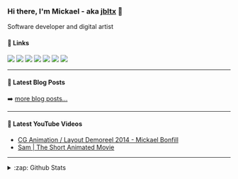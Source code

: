 ### Hi there, I'm Mickael - aka [jbltx][website] 👋

Software developer and digital artist

#### 🔗 Links

[<img src="https://img.shields.io/badge/LinkedIn%20-%230077B5.svg?&style=for-the-badge&logo=linkedin&logoColor=white"/>][linkedin]
[<img src="https://img.shields.io/badge/Twitter%20-%231DA1F2.svg?&style=for-the-badge&logo=Twitter&logoColor=white"/>][twitter]
[<img src="https://img.shields.io/badge/YouTube%20-%23FF0000.svg?&style=for-the-badge&logo=YouTube&logoColor=white"/>][youtube] 
[<img src="https://img.shields.io/badge/Codepen%20-%23000000.svg?&style=for-the-badge&logo=Codepen&logoColor=white"/>][codepen] 
[<img src="https://img.shields.io/badge/Behance%20-%231769FF.svg?&style=for-the-badge&logo=Behance&logoColor=white"/>][behance] 
[<img src="https://img.shields.io/badge/Leetcode%20-%23F89F1B.svg?&style=for-the-badge&logo=Leetcode&logoColor=white"/>][leetcode] 
[<img src="https://img.shields.io/badge/Stack Overflow%20-%23FE7A16.svg?&style=for-the-badge&logo=StackOverflow&logoColor=white"/>][stackoverflow] 

---

#### 📕 Latest Blog Posts

<!-- BLOG-POST-LIST:START -->
<!-- BLOG-POST-LIST:END -->

➡️ [more blog posts...][blog]

---

#### 🎥 Latest YouTube Videos

<!-- YOUTUBE:START -->
- [CG Animation / Layout Demoreel 2014 - Mickael Bonfill](https://www.youtube.com/watch?v=aHCqMuOtY88)
- [Sam | The Short Animated Movie](https://www.youtube.com/watch?v=fzrfrXhE-w4)
<!-- YOUTUBE:END -->

---

<details>
  <summary>:zap: Github Stats</summary>
  <img align="left" src="https://github-readme-stats.vercel.app/api?username=jbltx&show_icons=true" alt="jbltx" />
</details>

[youtube]: https://www.youtube.com/c/mickaelbonfill
[behance]: https://www.behance.net/jbltx
[codepen]: https://codepen.io/jbltx
[twitter]: https://twitter.com/jbltx
[linkedin]: https://linkedin.com/in/mickaelbonfill
[stackoverflow]: https://stackoverflow.com/users/2904349/mickaelb91
[dribbble]: https://dribbble.com/jbltx
[leetcode]: https://www.leetcode.com/jbltx
[rss]: https://jbltx.com/posts/index.xml
[website]: https://jbltx.com
[blog]: https://jbltx.com/posts
